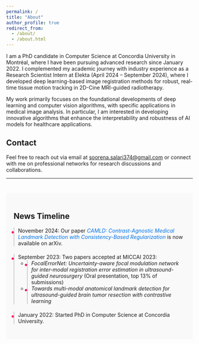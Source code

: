 ```yaml
---
permalink: /
title: "About"
author_profile: true
redirect_from: 
  - /about/
  - /about.html
---
```


I am a PhD candidate in Computer Science at Concordia University in Montréal, where I have been pursuing advanced research since January 2022. I complemented my academic journey with industry experience as a Research Scientist Intern at Elekta (April 2024 – September 2024), where I developed deep learning-based image registration methods for robust, real-time tissue motion tracking in 2D-Cine MRI-guided radiotherapy.

My work primarily focuses on the foundational developments of deep learning and computer vision algorithms, with specific applications in medical image analysis. In particular, I am interested in developing innovative algorithms that enhance the interpretability and robustness of AI models for healthcare applications.

## Contact
Feel free to reach out via email at soorena.salari374@gmail.com or connect with me on professional networks for research discussions and collaborations.

---

<style>
  .timeline li {
    padding-left: 10px;
    border-left: 2px solid #ccc;
    position: relative;
  }
  .timeline li::before {
    content: '•';
    position: absolute;
    left: -10px;
    top: 0;
    font-size: 20px;
    color: #fe0f62;
  }
  .timeline li strong {
    color: #333;
    font-weight: bold;
  }
</style>

<section id="news-timeline" style="padding: 20px; background-color: #f9f9f9; margin-top: 40px;">
  <h1>News Timeline</h1>
  <ul class="timeline" style="list-style: none; padding: 0;">
    <li style="margin-bottom: 20px;">
      November 2024: Our paper <a href="/publication/2024-11-20-CAMLD" style="color: #0073e6; text-decoration: none;"><em>CAMLD: Contrast-Agnostic Medical Landmark Detection with Consistency-Based Regularization</em></a> is now available on arXiv.
    </li>
    <li style="margin-bottom: 20px;">
      September 2023: Two papers accepted at MICCAI 2023:
      <ul>
        <li><em>FocalErrorNet: Uncertainty-aware focal modulation network for inter-modal registration error estimation in ultrasound-guided neurosurgery</em> (Oral presentation, top 13% of submissions)</li>
        <li><em>Towards multi-modal anatomical landmark detection for ultrasound-guided brain tumor resection with contrastive learning</em></li>
      </ul>
    </li>
    <li style="margin-bottom: 20px;">
      January 2022: Started PhD in Computer Science at Concordia University.
    </li>
  </ul>
</section>
